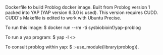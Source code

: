 Dockerfile to build Problog docker image.
Built from Problog version 1 packed into YAP (YAP version 6.3.0 is used).
This version requires CUDD. CUDD's Makefile is edited to work with Ubuntu Precise.

To run this image:
$ docker run --rm -ti sysbiobioinf/yap-problog

To run a yap program:
$ yap -l <<FILEPATH>>

To consult problog within yap:
$ :-use_module(library(problog)).
